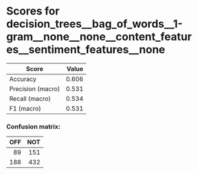 # Scores for decision_trees__bag_of_words__1-gram__none__none__content_features__sentiment_features__none
|      Score      |Value|
|-----------------|----:|
|Accuracy         |0.606|
|Precision (macro)|0.531|
|Recall (macro)   |0.534|
|F1 (macro)       |0.531|

### Confusion matrix:
|OFF|NOT|
|--:|--:|
| 89|151|
|188|432|
